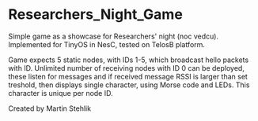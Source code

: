 # Researchers_Night_Game

Simple game as a showcase for Researchers' night (noc vedcu).
Implemented for TinyOS in NesC, tested on TelosB platform.

Game expects 5 static nodes, with IDs 1-5, which broadcast hello packets with ID. 
Unlimited number of receiving nodes with ID 0 can be deployed, these listen 
for messages and if received message RSSI is larger than set treshold, then displays 
single character, using Morse code and LEDs. This character is unique per node ID.  


Created by Martin Stehlik
